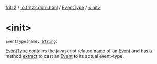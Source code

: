 [fritz2](../../index.md) / [io.fritz2.dom.html](../index.md) / [EventType](index.md) / [&lt;init&gt;](./-init-.md)

# &lt;init&gt;

`EventType(name: `[`String`](https://kotlinlang.org/api/latest/jvm/stdlib/kotlin/-string/index.html)`)`

[EventType](index.md) contains the javascript related [name](name.md) of an [Event](https://kotlinlang.org/api/latest/jvm/stdlib/org.w3c.dom.events/-event/index.html)
and has a method [extract](extract.md) to cast an [Event](https://kotlinlang.org/api/latest/jvm/stdlib/org.w3c.dom.events/-event/index.html) to its actual event-type.

